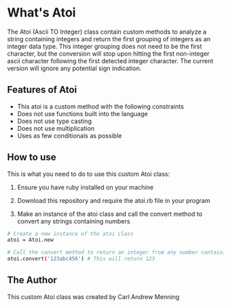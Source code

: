 # What's Atoi

The Atoi (Ascii TO Integer) class contain custom methods to analyze a 
string containing integers and return the first grouping of integers 
as an integer data type.  This integer grouping does not need to be the
first character, but the conversion will stop upon hitting the first 
non-integer ascii character following the first detected integer 
character.  The current version will ignore any potential sign indication.  

## Features of Atoi

*   This atoi is a custom method with the following constraints
*   Does not use functions built into the language
*   Does not use type casting
*   Does not use multiplication
*   Uses as few conditionals as possible

## How to use

This is what you need to do to use this custom Atoi class:

1.  Ensure you have ruby installed on your machine

2.  Download this repository and require the atoi.rb file in your program

3.  Make an instance of the atoi class and call the convert method to convert any strings containing numbers

```bash
# Create a new instance of the atoi class
atoi = Atoi.new

# Call the convert method to return an integer from any number containing string
atoi.convert('123abc456') # This will return 123
```

## The Author

This custom Atoi class was created by Carl Andrew Menning